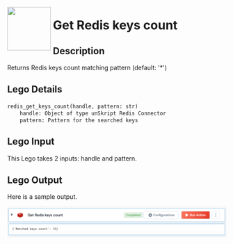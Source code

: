 [<img align="left" src="https://unskript.com/assets/favicon.png" width="100" height="100" style="padding-right: 5px">](https://unskript.com/assets/favicon.png) 
<h1>Get Redis keys count</h1>

## Description
Returns Redis keys count matching pattern (default: '*')

## Lego Details
    redis_get_keys_count(handle, pattern: str)
        handle: Object of type unSkript Redis Connector
        pattern: Pattern for the searched keys

## Lego Input
This Lego takes 2 inputs: handle and pattern.


## Lego Output
Here is a sample output.

<img src="./1.png">

